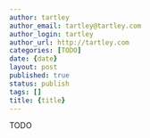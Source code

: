 ```yaml
---
author: tartley
author_email: tartley@tartley.com
author_login: tartley
author_url: http://tartley.com
categories: [TODO]
date: {date}
layout: post
published: true
status: publish
tags: []
title: {title}
---
```


TODO

